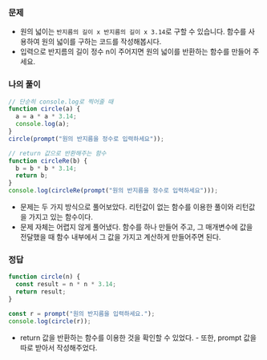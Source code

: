 ### 문제
- 원의 넓이는 `반지름의 길이 x 반지름의 길이 x 3.14`로 구할 수 있습니다. 함수를 사용하여 원의 넓이를 구하는 코드를 작성해봅시다.
- 입력으로 반지름의 길이 정수 n이 주어지면 원의 넓이를 반환하는 함수를 만들어 주세요.

### 나의 풀이
```jsx
// 단순히 console.log로 찍어줄 때
function circle(a) { 
  a = a * a * 3.14;
  console.log(a);
}
circle(prompt("원의 반지름을 정수로 입력하세요"));

// return 값으로 반환해주는 함수
function circleRe(b) {
  b = b * b * 3.14;
  return b;
}
console.log(circleRe(prompt("원의 반지름을 정수로 입력하세요")));
```
- 문제는 두 가지 방식으로 풀어보았다. 리턴값이 없는 함수를 이용한 풀이와 리턴값을 가지고 있는 함수이다.
- 문제 자체는 어렵지 않게 풀어냈다. 함수를 하나 만들어 주고, 그 매개변수에 값을 전달했을 때 함수 내부에서 그 값을 가지고 계산하게 만들어주면 된다.

### 정답
```jsx
function circle(n) {
  const result = n * n * 3.14;
  return result;
}

const r = prompt("원의 반지름을 입력하세요.");
console.log(circle(r));
```
- return 값을 반환하는 함수를 이용한 것을 확인할 수 있었다. - 또한, prompt 값을 따로 받아서 작성해주었다.